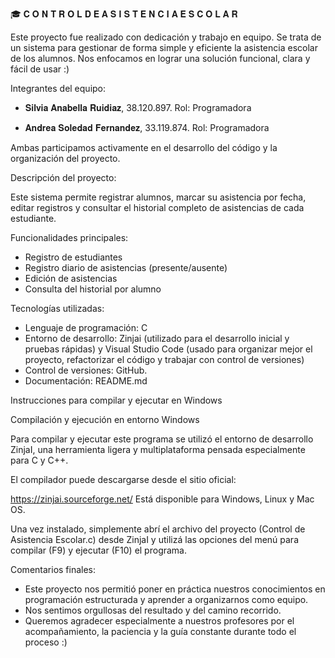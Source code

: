 🎓 𝐂 𝐎 𝐍 𝐓 𝐑 𝐎 𝐋     𝐃 𝐄     𝐀 𝐒 𝐈 𝐒 𝐓 𝐄 𝐍 𝐂 𝐈 𝐀      𝐄 𝐒 𝐂 𝐎 𝐋 𝐀 𝐑  

Este proyecto fue realizado con dedicación y trabajo en equipo. Se trata de un sistema para gestionar de forma simple y eficiente la asistencia escolar de los alumnos.
Nos enfocamos en lograr una solución funcional, clara y fácil de usar :)

Integrantes del equipo: 	

- 𝐒𝐢𝐥𝐯𝐢𝐚 𝐀𝐧𝐚𝐛𝐞𝐥𝐥𝐚 𝐑𝐮𝐢𝐝𝐢𝐚𝐳,	38.120.897. Rol: Programadora

- 𝐀𝐧𝐝𝐫𝐞𝐚 𝐒𝐨𝐥𝐞𝐝𝐚𝐝 𝐅𝐞𝐫𝐧𝐚𝐧𝐝𝐞𝐳,	33.119.874. Rol: Programadora

Ambas participamos activamente en el desarrollo del código y la organización del proyecto. 

Descripción del proyecto:

Este sistema permite registrar alumnos, marcar su asistencia por fecha, editar registros y consultar el historial completo de asistencias de cada estudiante.

Funcionalidades principales:

- Registro de estudiantes
- Registro diario de asistencias (presente/ausente)
- Edición de asistencias
- Consulta del historial por alumno

Tecnologías utilizadas:

- Lenguaje de programación: C
- Entorno de desarrollo: Zinjai (utilizado para el desarrollo inicial y pruebas rápidas) y Visual Studio Code (usado para organizar mejor el proyecto, refactorizar el código y trabajar con control de versiones)
- Control de versiones: GitHub.
- Documentación: README.md


Instrucciones para compilar y ejecutar en Windows

Compilación y ejecución en entorno Windows

Para compilar y ejecutar este programa se utilizó el entorno de desarrollo ZinjaI, una herramienta ligera y multiplataforma pensada especialmente para C y C++.

El compilador puede descargarse desde el sitio oficial:

https://zinjai.sourceforge.net/
Está disponible para Windows, Linux y Mac OS.

Una vez instalado, simplemente abrí el archivo del proyecto (Control de Asistencia Escolar.c) desde ZinjaI y utilizá las opciones del menú para compilar (F9) y ejecutar (F10) el programa.




Comentarios finales: 

- Este proyecto nos permitió poner en práctica nuestros conocimientos en programación estructurada y aprender a organizarnos como equipo.
- Nos sentimos orgullosas del resultado y del camino recorrido.
- Queremos agradecer especialmente a nuestros profesores por el acompañamiento, la paciencia y la guía constante durante todo el proceso :) 

